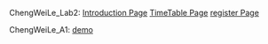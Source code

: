 ChengWeiLe_Lab2:
<a href="https://weile1234.github.io/Web_Programming/ChengWeiLe_Lab2/Introtduction.html">Introduction Page</a>
<a href="https://weile1234.github.io/Web_Programming/ChengWeiLe_Lab2/Timetable.html">TimeTable Page</a>
<a href="https://weile1234.github.io/Web_Programming/ChengWeiLe_Lab2/register.html">register Page</a>



ChengWeiLe_A1: <a href="https://weile1234.github.io/Web_Programming/ChengWeiLe_A1/index.html">demo</a>

